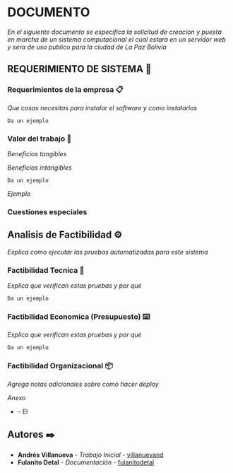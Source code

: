 # DOCUMENTO

_En el siguiente documento se especifica la solicitud de creacion y puesta en marcha de un sistema computacional el cual estara en un servidor web y sera de uso publico para la ciudad de La Paz Bolivia_

## REQUERIMIENTO DE SISTEMA 🚀


### Requerimientos de la empresa 📋

_Que cosas necesitas para instalar el software y como instalarlas_

```
Da un ejemplo
```

### Valor del trabajo 🔧

_Beneficios tangibles_

_Beneficios intangibles_

```
Da un ejemplo
```

_Ejemplo_
### Cuestiones especiales 

## Analisis de Factibilidad  ⚙️

_Explica como ejecutar las pruebas automatizadas para este sistema_

### Factibilidad Tecnica 🔩

_Explica que verifican estas pruebas y por qué_

```
Da un ejemplo
```

### Factibilidad Economica (Presupuesto) ⌨️

_Explica que verifican estas pruebas y por qué_

```
Da un ejemplo
```

### Factibilidad Organizacional 📦

_Agrega notas adicionales sobre como hacer deploy_


_Anexo_

* [](http:) - El 



## Autores ✒️

* **Andrés Villanueva** - *Trabajo Inicial* - [villanuevand](https://github.com/villanuevand)
* **Fulanito Detal** - *Documentación* - [fulanitodetal](#fulanito-de-tal)




                    


